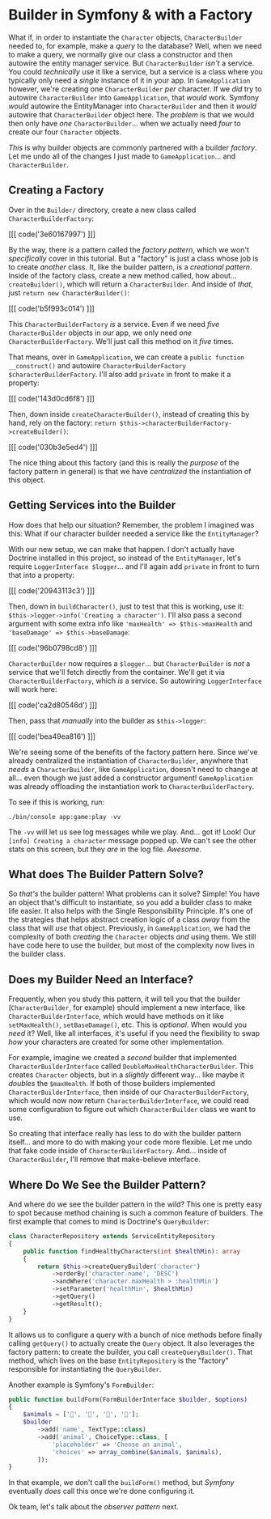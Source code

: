 # Builder in Symfony & with a Factory

What if, in order to instantiate the `Character` objects, `CharacterBuilder` needed
to, for example, make a *query* to the database? Well, when we need to make a query,
we normally give our class a constructor and then autowire the entity manager
service. But `CharacterBuilder` *isn't* a service. You could *technically* use it
like a service, but a service is a class where you typically only need a *single*
instance of it in your app. In `GameApplication` however, we're creating one
`CharacterBuilder` *per* character. If we *did* try to autowire `CharacterBuilder`
into `GameApplication`, that *would* work. Symfony *would* autowire the EntityManager
into `CharacterBuilder` and then it *would* autowire that `CharacterBuilder` object
here. The *problem* is that we would then only have *one* `CharacterBuilder`...
when we actually need *four* to create our four `Character` objects.

*This* is why builder objects are commonly partnered with a builder *factory*. Let
me undo all of the changes I just made to `GameApplication`... and `CharacterBuilder`.

## Creating a Factory

Over in the `Builder/` directory, create a new class called `CharacterBuilderFactory`:

[[[ code('3e60167997') ]]]

By the way, there *is* a pattern called the *factory pattern*, which we won't
*specifically* cover in this tutorial. But a "factory" is just a class whose job
is to create *another* class. It, like the builder pattern, is a *creational pattern*.
Inside of the factory class, create a new method called, how about...
`createBuilder()`, which will return a `CharacterBuilder`. And inside of *that*,
just `return new CharacterBuilder()`:

[[[ code('b5f993c014') ]]]

This `CharacterBuilderFactory` *is* a service. Even if we need *five*
`CharacterBuilder` objects in our app, we only need *one* `CharacterBuilderFactory`.
We'll just call this method on it *five* times.

That means, over in `GameApplication`, we can create a `public function __construct()`
and autowire `CharacterBuilderFactory $characterBuilderFactory`. I'll also add
`private` in front to make it a property:

[[[ code('143d0cd6f8') ]]]

Then, down inside `createCharacterBuilder()`, instead of creating this by
hand, rely on the factory: `return $this->characterBuilderFactory->createBuilder()`:

[[[ code('030b3e5ed4') ]]]

The nice thing about this factory (and this is really the *purpose* of the factory
pattern in general) is that we have *centralized* the instantiation of this object.

## Getting Services into the Builder

How does that help our situation? Remember, the problem I imagined was this:
What if our character builder needed a service like the `EntityManager`?

With our new setup, we can make that happen. I don't actually have Doctrine installed
in this project, so instead of the `EntityManager`, let's require
`LoggerInterface $logger`... and I'll again add `private` in front to turn that into
a property:

[[[ code('20943113c3') ]]]

Then, down in `buildCharacter()`, just to test that this is working, use it:
`$this->logger->info('Creating a character')`. I'll also pass a second argument
with some extra info like `'maxHealth' => $this->maxHealth` and
`'baseDamage' => $this->baseDamage`:

[[[ code('96b0798cd8') ]]]

`CharacterBuilder` now requires a `$logger`... but `CharacterBuilder` is *not* a
service that we'll fetch directly from the container. We'll get it via
`CharacterBuilderFactory`, which *is* a service. So autowiring `LoggerInterface`
will work here:

[[[ code('ca2d80546d') ]]]

Then, pass that *manually* into the builder as `$this->logger`:

[[[ code('bea49ea816') ]]]

We're seeing some of the benefits of the factory pattern here. Since we've already
centralized the instantiation of `CharacterBuilder`, anywhere that *needs* a
`CharacterBuilder`, like `GameApplication`, doesn't need to change at all... even
though we just added a constructor argument! `GameApplication` was already
offloading the instantiation work to `CharacterBuilderFactory`.

To see if this is working, run:

```terminal
./bin/console app:game:play -vv
```

The `-vv` will let us see log messages while we play. And... got it! Look! Our
`[info] Creating a character` message popped up. We can't see the other stats
on this screen, but they *are* in the log file. *Awesome*.

## What does The Builder Pattern Solve?

So *that's* the builder pattern! What problems can it solve? Simple! You have an
object that's difficult to instantiate, so you add a builder class to make life
easier. It also helps with the Single Responsibility Principle. It's one of the
strategies that helps abstract creation logic of a class *away* from the class that
will *use* that object. Previously, in `GameApplication`, we had the complexity
of both *creating* the `Character` objects *and* using them. We still have code
here to use the builder, but most of the complexity now lives in the builder class.

## Does my Builder Need an Interface?

Frequently, when you study this pattern, it will tell you that the builder
(`CharacterBuilder`, for example) should implement a new interface, like
`CharacterBuilderInterface`, which would have methods on it like `setMaxHealth()`,
`setBaseDamage()`, etc. This is *optional*. When would you *need* it? Well, like
all interfaces, it's useful if you need the flexibility to swap *how* your characters
are created for some other implementation.

For example, imagine we created a *second* builder that implemented
`CharacterBuilderInterface` called `DoubleMaxHealthCharacterBuilder`. This creates
`Character` objects, but in a *slightly* different way... like maybe it *doubles*
the `$maxHealth`. If both of those builders implemented
`CharacterBuilderInterface`, then inside of our `CharacterBuilderFactory`, which
would now *now* return `CharacterBuilderInterface`, we could read some configuration
to figure out which `CharacterBuilder` class we want to use.

So creating that interface really has less to do with the builder pattern itself...
and more to do with making your code more flexible. Let me undo that fake code inside
of `CharacterBuilderFactory`. And... inside of `CharacterBuilder`, I'll remove that
make-believe interface.

## Where Do We See the Builder Pattern?

And where do we see the builder pattern in the wild? This one is pretty easy to spot
because method chaining is such a common feature of builders. The first example
that comes to mind is Doctrine's `QueryBuilder`:

```php
class CharacterRepository extends ServiceEntityRepository
{
    public function findHealthyCharacters(int $healthMin): array
    {
        return $this->createQueryBuilder('character')
            ->orderBy('character.name', 'DESC')
            ->andWhere('character.maxHealth > :healthMin')
            ->setParameter('healthMin', $healthMin)
            ->getQuery()
            ->getResult();
    }
}
```

It allows us to configure a query with a bunch of nice methods before finally
calling `getQuery()` to actually create the `Query` object. It also leverages
the factory pattern: to create the builder, you call `createQueryBuilder()`.
That method, which lives on the base `EntityRepository` is the "factory"
responsible for instantiating the `QueryBuilder`.

Another example is Symfony's `FormBuilder`:

```php
public function buildForm(FormBuilderInterface $builder, $options)
{
    $animals = ['🐑', '🦖', '🦄', '🐖'];
    $builder
        ->add('name', TextType::class)
        ->add('animal', ChoiceType::class, [
            'placeholder' => 'Choose an animal',
            'choices' => array_combine($animals, $animals),
        ]);
}
```

In that example, *we* don't call the `buildForm()` method, but *Symfony* eventually
*does* call this once we're done configuring it.

Ok team, let's talk about the *observer pattern* next.
